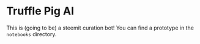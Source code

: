 # Truffle Pig AI

This is (going to be) a steemit curation bot! You can find a
prototype in the `notebooks` directory.